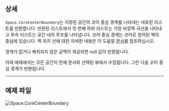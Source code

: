 ## 상세
`Space.CoreCenterBoundary`는 지정된 공간의 코어 중심 경계를 나타내는 내포된 리스트를 반환합니다. 반환된 리스트에서 첫 번째 하위 리스트는 가장 바깥쪽 곡선을 나타내고 후속 리스트는 공간 내의 루프를 나타냅니다. 코어 중심 경계는 코어로 정의된 벽의 중심에 있습니다. 벽 위치 선에 대한 자세한 내용은 이 도움말 [문서](https://help.autodesk.com/view/RVT/2024/KOR/?guid=GUID-0BB62832-36DD-4E06-A9D4-EE98CE0FCF89)를 참조하십시오.

경계가 없거나 배치되지 않은 공백이 제공되면 null 값이 반환됩니다.

아래 예제에서는 모든 공간이 현재 문서와 선택된 뷰에서 수집됩니다. 그런 다음 코어 중심 경계가 반환됩니다.

___
## 예제 파일

![Space.CoreCenterBoundary](./Revit.Elements.Space.CoreCenterBoundary_img.jpg)
